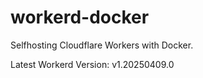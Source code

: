 # workerd-docker 
Selfhosting Cloudflare Workers with Docker.

Latest Workerd Version: v1.20250409.0